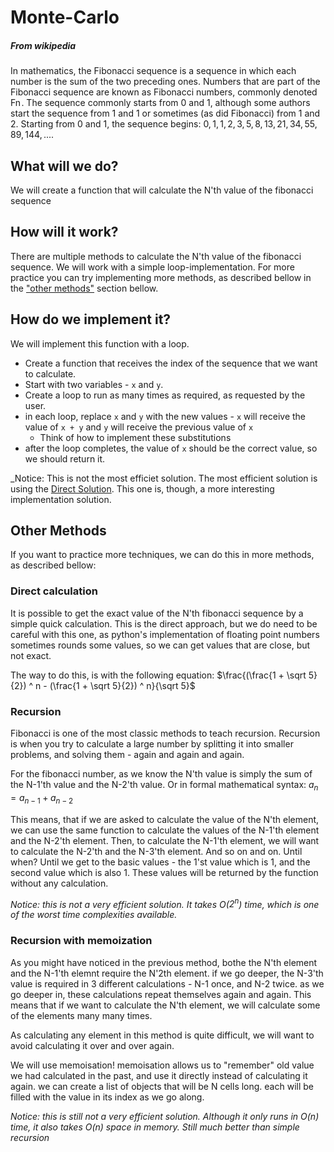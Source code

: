 # Monte-Carlo
##### From wikipedia
In mathematics, the Fibonacci sequence is a sequence in which each number is the sum of the two preceding ones. Numbers that are part of the Fibonacci sequence are known as Fibonacci numbers, commonly denoted Fn . The sequence commonly starts from 0 and 1, although some authors start the sequence from 1 and 1 or sometimes (as did Fibonacci) from 1 and 2. Starting from 0 and 1, the sequence begins:
$0, 1, 1, 2, 3, 5, 8, 13, 21, 34, 55, 89, 144, ....$

## What will we do?
We will create a function that will calculate the N'th value of the fibonacci sequence

## How will it work?
There are multiple methods to calculate the N'th value of the fibonacci sequence. We will work with a simple loop-implementation. For more practice you can try implementing more methods, as described bellow in the ["other methods"](#othermethods) section bellow.

## How do we implement it?
We will implement this function with a loop.
- Create a function that receives the index of the sequence that we want to calculate.
- Start with two variables - `x` and `y`.
- Create a loop to run as many times as required, as requested by the user.
- in each loop, replace `x` and `y` with the new values - `x` will receive the value of `x + y` and `y` will receive the previous value of `x`
  - Think of how to implement these substitutions
- after the loop completes, the value of `x` should be the correct value, so we should return it.

_Notice: This is not the most efficiet solution. The most efficient solution is using the [Direct Solution](#direct). This one is, though, a more interesting implementation solution.

## <a name="othermethods">Other Methods</a>
If you want to practice more techniques, we can do this in more methods, as described bellow:
### <a name="othermethods">Direct calculation</a>
It is possible to get the exact value of the N'th fibonacci sequence by a simple quick calculation.
This is the direct approach, but we do need to be careful with this one, as python's implementation of floating point numbers sometimes rounds some values, so we can get values that are close, but not exact.

The way to do this, is with the following equation:
$\frac{(\frac{1 + \sqrt 5}{2}) ^ n - (\frac{1 + \sqrt 5}{2}) ^ n}{\sqrt 5}$

### Recursion
Fibonacci is one of the most classic methods to teach recursion.
Recursion is when you try to calculate a large number by splitting it into smaller problems, and solving them - again and again and again.

For the fibonacci number, as we know the N'th value is simply the sum of the N-1'th value and the N-2'th value. Or in formal mathematical syntax:
$a_n = a_{n-1} + a_{n-2}$

This means, that if we are asked to calculate the value of the N'th element, we can use the same function to calculate the values of the N-1'th element and the N-2'th element.
Then, to calculate the N-1'th element, we will want to calculate the N-2'th and the N-3'th element. And so on and on.
Until when? Until we get to the basic values - the 1'st value which is 1, and the second value which is also 1. These values will be returned by the function without any calculation.

_Notice: this is not a very efficient solution. It takes O($2^n$) time, which is one of the worst time complexities available._

### Recursion with memoization
As you might have noticed in the previous method, bothe the N'th element and the N-1'th elemnt require the N'2th element. if we go deeper, the N-3'th value is required in 3 different calculations - N-1 once, and N-2 twice. 
as we go deeper in, these calculations repeat themselves again and again.
This means that if we want to calculate the N'th element, we will calculate some of the elements many many times. 

As calculating any element in this method is quite difficult, we will want to avoid calculating it over and over again.

We will use memoisation!
memoisation allows us to "remember" old value we had calculated in the past, and use it directly instead of calculating it again.
we can create a list of objects that will be N cells long. each will be filled with the value in its index as we go along.

_Notice: this is still not a very efficient solution. Although it only runs in O(n) time, it also takes O(n) space in memory. Still much better than simple recursion_